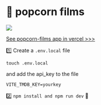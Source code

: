 # 🍿 popcorn films
![](popcorn.gif)

[See popcorn-films app in vercel >>>](https://popcorn-films.vercel.app/)

1️⃣ Create a `.env.local` file
```
touch .env.local
```

and add the api_key to the file
```
VITE_TMDB_KEY=yourkey
```

2️⃣ `npm install and npm run dev` 🎉